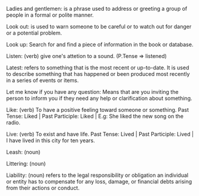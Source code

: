 Ladies and gentlemen: is a phrase used to address or greeting a group of people in a formal or polite manner.

Look out: is used to warn someone to be careful or to watch out for danger or a potential problem.

Look up: Search for and find a piece of information in the book or database. 

Listen: (verb) give one's attetion to a sound. (P.Tense => listened)

Latest: refers to something that is the most recent or up-to-date. It is used to describe something that has happened or been produced most recently in a series of events or items.

Let me know if you have any question: Means that are you inviting the person to inform you if they need any help or clarification about something.

Like: (verb) To have a positive feeling toward someone or something. Past Tense: Liked | Past Participle: Liked | E.g: She liked the new song on the radio. 

Live: (verb) To exist and have life. Past Tense: Lived | Past Participle: Lived | I have lived in this city for ten years. 

Leash: (noun)

Littering: (noun) 

Liability: (noun) refers to the legal responsibility or obligation an individual or entity has to compensate for any loss, damage, or financial debts arising from their actions or conduct.